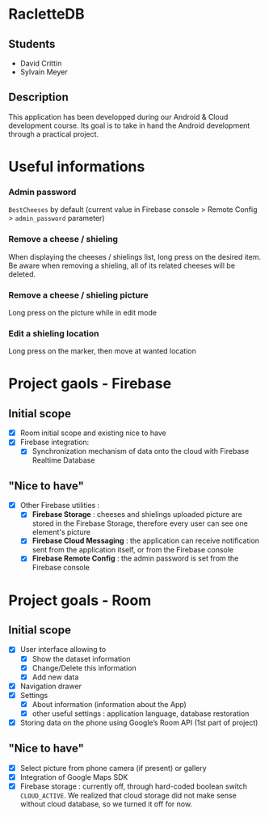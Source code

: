 # RacletteDB
## Students
 - David Crittin
 - Sylvain Meyer
## Description
This application has been developped during our Android & Cloud development course. Its goal is to take in hand the Android development through a practical project.

# Useful informations
### Admin password
`BestCheeses` by default (current value in Firebase console > Remote Config > `admin_password` parameter)

### Remove a cheese / shieling
When displaying the cheeses / shielings list, long press on the desired item. Be aware when removing a shieling, all of its related cheeses will be deleted.

### Remove a cheese / shieling picture
Long press on the picture while in edit mode

### Edit a shieling location
Long press on the marker, then move at wanted location

# Project gaols - Firebase
## Initial scope
- [x] Room initial scope and existing nice to have
- [x] Firebase	integration:
	- [x] Synchronization mechanism of data onto the cloud with Firebase Realtime Database
## "Nice to have"
- [x] Other Firebase utilities :
	- [x] **Firebase Storage** : cheeses and shielings uploaded picture are stored in the Firebase Storage, therefore every user can see one element's picture 
	- [x] **Firebase Cloud Messaging** : the application can receive notification sent from the application itself, or from the Firebase console
	- [x] **Firebase Remote Config** : the admin password is set from the Firebase console

# Project goals - Room
## Initial scope
 - [x] User interface allowing to
	 - [x] Show the dataset information
	 - [x] Change/Delete this information
	 - [x] Add new data
 - [x] Navigation drawer
 - [x] Settings
	 - [x] About information (information about the App)
	 - [x] other useful settings : application language, database restoration
 - [x] Storing data on the phone using Google’s Room API (1st part of project)

## "Nice to have"
 - [x] Select picture from phone camera (if present) or gallery
 - [x] Integration of Google Maps SDK
 - [x] Firebase storage : currently off, through hard-coded boolean switch `CLOUD_ACTIVE`. We realized that cloud storage did not make sense without cloud database, so we turned it off for now. 
